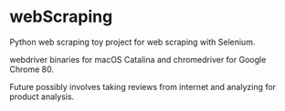# webScraping

Python web scraping toy project for web scraping with Selenium.

webdriver binaries for macOS Catalina and chromedriver for Google Chrome 80.

Future possibly involves taking reviews from internet and analyzing for product analysis.
